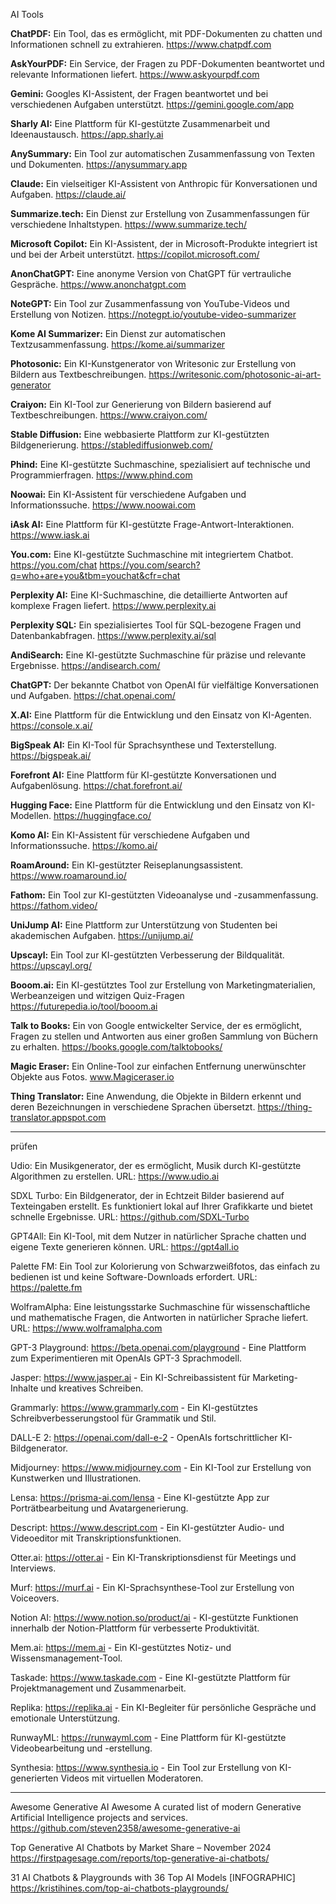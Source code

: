 
AI Tools

**ChatPDF:** 
Ein Tool, das es ermöglicht, mit PDF-Dokumenten zu chatten und Informationen schnell zu extrahieren.
https://www.chatpdf.com

**AskYourPDF:** 
Ein Service, der Fragen zu PDF-Dokumenten beantwortet und relevante Informationen liefert.
https://www.askyourpdf.com

**Gemini:** 
Googles KI-Assistent, der Fragen beantwortet und bei verschiedenen Aufgaben unterstützt.
https://gemini.google.com/app

**Sharly AI:** 
Eine Plattform für KI-gestützte Zusammenarbeit und Ideenaustausch.
https://app.sharly.ai

**AnySummary:** 
Ein Tool zur automatischen Zusammenfassung von Texten und Dokumenten.
https://anysummary.app

**Claude:** 
Ein vielseitiger KI-Assistent von Anthropic für Konversationen und Aufgaben.
https://claude.ai/

**Summarize.tech:** 
Ein Dienst zur Erstellung von Zusammenfassungen für verschiedene Inhaltstypen.
https://www.summarize.tech/

**Microsoft Copilot:** 
Ein KI-Assistent, der in Microsoft-Produkte integriert ist und bei der Arbeit unterstützt.
https://copilot.microsoft.com/

**AnonChatGPT:** 
Eine anonyme Version von ChatGPT für vertrauliche Gespräche.
https://www.anonchatgpt.com

**NoteGPT:** 
Ein Tool zur Zusammenfassung von YouTube-Videos und Erstellung von Notizen.
https://notegpt.io/youtube-video-summarizer

**Kome AI Summarizer:** 
Ein Dienst zur automatischen Textzusammenfassung.
https://kome.ai/summarizer

**Photosonic:** 
Ein KI-Kunstgenerator von Writesonic zur Erstellung von Bildern aus Textbeschreibungen.
https://writesonic.com/photosonic-ai-art-generator

**Craiyon:** 
Ein KI-Tool zur Generierung von Bildern basierend auf Textbeschreibungen.
https://www.craiyon.com/

**Stable Diffusion:** 
Eine webbasierte Plattform zur KI-gestützten Bildgenerierung.
https://stablediffusionweb.com/

**Phind:** 
Eine KI-gestützte Suchmaschine, spezialisiert auf technische und Programmierfragen.
https://www.phind.com

**Noowai:** 
Ein KI-Assistent für verschiedene Aufgaben und Informationssuche.
https://www.noowai.com

**iAsk AI:** 
Eine Plattform für KI-gestützte Frage-Antwort-Interaktionen.
https://www.iask.ai

**You.com:** 
Eine KI-gestützte Suchmaschine mit integriertem Chatbot.
https://you.com/chat
https://you.com/search?q=who+are+you&tbm=youchat&cfr=chat

**Perplexity AI:** 
Eine KI-Suchmaschine, die detaillierte Antworten auf komplexe Fragen liefert.
https://www.perplexity.ai

**Perplexity SQL:** 
Ein spezialisiertes Tool für SQL-bezogene Fragen und Datenbankabfragen.
https://www.perplexity.ai/sql

**AndiSearch:** 
Eine KI-gestützte Suchmaschine für präzise und relevante Ergebnisse.
https://andisearch.com/

**ChatGPT:** 
Der bekannte Chatbot von OpenAI für vielfältige Konversationen und Aufgaben.
https://chat.openai.com/

**X.AI:** 
Eine Plattform für die Entwicklung und den Einsatz von KI-Agenten.
https://console.x.ai/

**BigSpeak AI:** 
Ein KI-Tool für Sprachsynthese und Texterstellung.
https://bigspeak.ai/

**Forefront AI:** 
Eine Plattform für KI-gestützte Konversationen und Aufgabenlösung.
https://chat.forefront.ai/

**Hugging Face:** 
Eine Plattform für die Entwicklung und den Einsatz von KI-Modellen.
https://huggingface.co/

**Komo AI:** 
Ein KI-Assistent für verschiedene Aufgaben und Informationssuche.
https://komo.ai/

**RoamAround:** 
Ein KI-gestützter Reiseplanungsassistent.
https://www.roamaround.io/

**Fathom:** 
Ein Tool zur KI-gestützten Videoanalyse und -zusammenfassung.
https://fathom.video/

**UniJump AI:** 
Eine Plattform zur Unterstützung von Studenten bei akademischen Aufgaben.
https://unijump.ai/

**Upscayl:** 
Ein Tool zur KI-gestützten Verbesserung der Bildqualität.
https://upscayl.org/

**Booom.ai:**
Ein KI-gestütztes Tool zur Erstellung von Marketingmaterialien, Werbeanzeigen und witzigen Quiz-Fragen
https://futurepedia.io/tool/booom.ai

**Talk to Books:**
Ein von Google entwickelter Service, der es ermöglicht, Fragen zu stellen und Antworten aus einer großen Sammlung von Büchern zu erhalten.
https://books.google.com/talktobooks/

**Magic Eraser:**
Ein Online-Tool zur einfachen Entfernung unerwünschter Objekte aus Fotos.
www.Magiceraser.io

**Thing Translator:**
Eine Anwendung, die Objekte in Bildern erkennt und deren Bezeichnungen in verschiedene Sprachen übersetzt.
https://thing-translator.appspot.com

--------------------------------------------------------------------------------------------

prüfen

Udio: Ein Musikgenerator, der es ermöglicht, Musik durch KI-gestützte Algorithmen zu erstellen.
URL: https://www.udio.ai

SDXL Turbo: Ein Bildgenerator, der in Echtzeit Bilder basierend auf Texteingaben erstellt. Es funktioniert lokal auf Ihrer Grafikkarte und bietet schnelle Ergebnisse.
URL: https://github.com/SDXL-Turbo

GPT4All: Ein KI-Tool, mit dem Nutzer in natürlicher Sprache chatten und eigene Texte generieren können.
URL: https://gpt4all.io

Palette FM: Ein Tool zur Kolorierung von Schwarzweißfotos, das einfach zu bedienen ist und keine Software-Downloads erfordert.
URL: https://palette.fm

WolframAlpha: Eine leistungsstarke Suchmaschine für wissenschaftliche und mathematische Fragen, die Antworten in natürlicher Sprache liefert.
URL: https://www.wolframalpha.com

GPT-3 Playground: https://beta.openai.com/playground - Eine Plattform zum Experimentieren mit OpenAIs GPT-3 Sprachmodell.

Jasper: https://www.jasper.ai - Ein KI-Schreibassistent für Marketing-Inhalte und kreatives Schreiben.

Grammarly: https://www.grammarly.com - Ein KI-gestütztes Schreibverbesserungstool für Grammatik und Stil.

DALL-E 2: https://openai.com/dall-e-2 - OpenAIs fortschrittlicher KI-Bildgenerator.

Midjourney: https://www.midjourney.com - Ein KI-Tool zur Erstellung von Kunstwerken und Illustrationen.

Lensa: https://prisma-ai.com/lensa - Eine KI-gestützte App zur Porträtbearbeitung und Avatargenerierung.

Descript: https://www.descript.com - Ein KI-gestützter Audio- und Videoeditor mit Transkriptionsfunktionen.

Otter.ai: https://otter.ai - Ein KI-Transkriptionsdienst für Meetings und Interviews.

Murf: https://murf.ai - Ein KI-Sprachsynthese-Tool zur Erstellung von Voiceovers.

Notion AI: https://www.notion.so/product/ai - KI-gestützte Funktionen innerhalb der Notion-Plattform für verbesserte Produktivität.

Mem.ai: https://mem.ai - Ein KI-gestütztes Notiz- und Wissensmanagement-Tool.

Taskade: https://www.taskade.com - Eine KI-gestützte Plattform für Projektmanagement und Zusammenarbeit.

Replika: https://replika.ai - Ein KI-Begleiter für persönliche Gespräche und emotionale Unterstützung.

RunwayML: https://runwayml.com - Eine Plattform für KI-gestützte Videobearbeitung und -erstellung.

Synthesia: https://www.synthesia.io - Ein Tool zur Erstellung von KI-generierten Videos mit virtuellen Moderatoren.


--------------------------------------------------------------------------------------------

Awesome Generative AI Awesome
A curated list of modern Generative Artificial Intelligence projects and services.
https://github.com/steven2358/awesome-generative-ai

Top Generative AI Chatbots by Market Share – November 2024
https://firstpagesage.com/reports/top-generative-ai-chatbots/

31 AI Chatbots & Playgrounds with 36 Top AI Models [INFOGRAPHIC]
https://kristihines.com/top-ai-chatbots-playgrounds/





